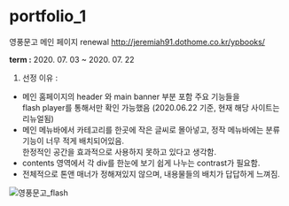 # portfolio_1
영풍문고 메인 페이지 renewal http://jeremiah91.dothome.co.kr/ypbooks/
<p> <strong>term :</strong> 2020. 07. 03 ~ 2020. 07. 22 </p>

1. 선정 이유 :
<ul>
<li>메인 홈페이지의 header 와 main banner 부분 포함 주요 기능들을<br> flash player를 통해서만 확인 가능했음 (2020.06.22 기준, 현재 해당 사이트는 리뉴얼됨) </li>
<li>메인 메뉴바에서 카테고리를 한곳에 작은 글씨로 몰아넣고, 정작 메뉴바에는 분류 기능이 너무 적게 배치되어있음.<br>한정적인 공간을 효과적으로 사용하지 못하고 있다고 생각함. </li>
<li>contents 영역에서 각 div를 한눈에 보기 쉽게 나누는 contrast가 필요함. </li>
<li>전체적으로 톤앤 매너가 정해져있지 않으며, 내용물들의 배치가 답답하게 느껴짐. </li>
</ul>

![영풍문고_flash](https://user-images.githubusercontent.com/74491172/113983771-49227780-9885-11eb-9e08-e07f57e2300c.jpg)
